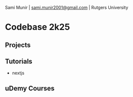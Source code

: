 Sami Munir | sami.munir2001@gmail.com | Rutgers University
# Codebase 2k25
## Projects
## Tutorials
* nextjs
## uDemy Courses